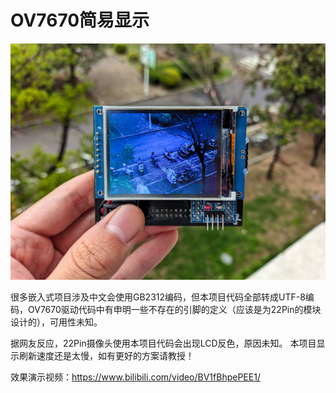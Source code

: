 # OV7670简易显示

<img src="/demo.png" class="" title="png" style="zoom:80%;" >

很多嵌入式项目涉及中文会使用GB2312编码，但本项目代码全部转成UTF-8编码，OV7670驱动代码中有申明一些不存在的引脚的定义（应该是为22Pin的模块设计的），可用性未知。

据网友反应，22Pin摄像头使用本项目代码会出现LCD反色，原因未知。
本项目显示刷新速度还是太慢，如有更好的方案请教授！

效果演示视频：https://www.bilibili.com/video/BV1fBhpePEE1/
